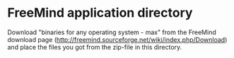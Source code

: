 FreeMind application directory
==============================

Download "binaries for any operating system - max" from the FreeMind download page
(http://freemind.sourceforge.net/wiki/index.php/Download) and place the files
you got from the zip-file in this directory. 